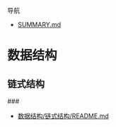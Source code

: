 导航

* [SUMMARY.md](SUMMARY.md)

# 数据结构

## 链式结构

\#\#\#

* [数据结构/链式结构/README.md](数据结构/链式结构/README.md)



